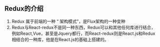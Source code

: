 ## Redux的介绍

1. Redux 属于前端的一种 “ 架构模式”，是Flux架构的一种变种
2. Redux与React-redux不是同一种东西，Redux可以和其他任何库进行结合，例如React,Vue，甚至是Jquery都行，而React-redux则是React.js和Redux相结合的一种库，他是在React.js的基础上搭建的。